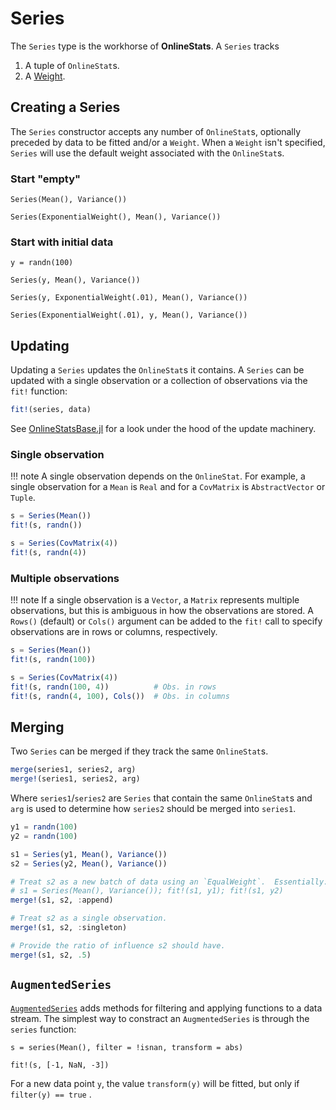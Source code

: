 # Series

The `Series` type is the workhorse of **OnlineStats**.  A `Series` tracks

1. A tuple of `OnlineStat`s.
1. A [Weight](@ref).

## Creating a Series 

The `Series` constructor accepts any number of `OnlineStat`s, optionally preceded by data 
to be fitted and/or a `Weight`.  When a `Weight` isn't specified, `Series` will use the
default weight associated with the `OnlineStat`s.

### Start "empty"

```
Series(Mean(), Variance())

Series(ExponentialWeight(), Mean(), Variance())
```

### Start with initial data

```
y = randn(100)

Series(y, Mean(), Variance())

Series(y, ExponentialWeight(.01), Mean(), Variance())

Series(ExponentialWeight(.01), y, Mean(), Variance())
```

## Updating

Updating a `Series` updates the `OnlineStat`s it contains.  A `Series` can be updated with
a single observation or a collection of observations via the `fit!` function:

```julia
fit!(series, data)
```

See [OnlineStatsBase.jl](https://github.com/joshday/OnlineStatsBase.jl) for a look under 
the hood of the update machinery.


### Single observation

!!! note
    A single observation depends on the `OnlineStat`.  For example, a single observation for a `Mean` is `Real` and for a `CovMatrix` is `AbstractVector` or `Tuple`.

```julia
s = Series(Mean())
fit!(s, randn())

s = Series(CovMatrix(4))
fit!(s, randn(4))
```

### Multiple observations
!!! note
    If a single observation is a `Vector`, a `Matrix` represents multiple observations, but this is ambiguous in how the observations are stored.  A `Rows()` (default) or `Cols()` argument can be added to the `fit!` call to specify observations are in rows or columns, respectively.

```julia
s = Series(Mean())
fit!(s, randn(100))

s = Series(CovMatrix(4))
fit!(s, randn(100, 4))          # Obs. in rows
fit!(s, randn(4, 100), Cols())  # Obs. in columns
```

## Merging

Two `Series` can be merged if they track the same `OnlineStat`s.

```julia
merge(series1, series2, arg)
merge!(series1, series2, arg)
```

Where `series1`/`series2` are `Series` that contain the same `OnlineStat`s and `arg` is used to determine how `series2` should be merged into `series1`.

```julia
y1 = randn(100)
y2 = randn(100)

s1 = Series(y1, Mean(), Variance())
s2 = Series(y2, Mean(), Variance())

# Treat s2 as a new batch of data using an `EqualWeight`.  Essentially:
# s1 = Series(Mean(), Variance()); fit!(s1, y1); fit!(s1, y2)
merge!(s1, s2, :append)

# Treat s2 as a single observation.
merge!(s1, s2, :singleton)

# Provide the ratio of influence s2 should have.
merge!(s1, s2, .5)
```


## `AugmentedSeries`

[`AugmentedSeries`](@ref) adds methods for filtering and applying functions to a data stream.
The simplest way to constract an `AugmentedSeries` is through the `series` function:

```
s = series(Mean(), filter = !isnan, transform = abs)

fit!(s, [-1, NaN, -3])
```

For a new data point `y`, the value `transform(y)` will be fitted, but only if `filter(y) == true` .